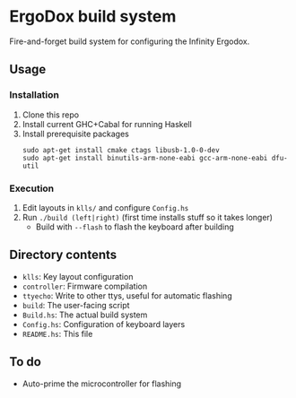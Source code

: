 ErgoDox build system
====================

Fire-and-forget build system for configuring the Infinity Ergodox.



Usage
-----

### Installation
1. Clone this repo
2. Install current GHC+Cabal for running Haskell
3. Install prerequisite packages
   ```
   sudo apt-get install cmake ctags libusb-1.0-0-dev
   sudo apt-get install binutils-arm-none-eabi gcc-arm-none-eabi dfu-util
   ```

### Execution
1. Edit layouts in `klls/` and configure `Config.hs`
2. Run `./build (left|right)` (first time installs stuff so it takes longer)
    - Build with `--flash` to flash the keyboard after building

Directory contents
------------------

- `klls`: Key layout configuration
- `controller`: Firmware compilation
- `ttyecho`: Write to other ttys, useful for automatic flashing
- `build`: The user-facing script
- `Build.hs`: The actual build system
- `Config.hs`: Configuration of keyboard layers
- `README.hs`: This file

To do
-----

- Auto-prime the microcontroller for flashing
